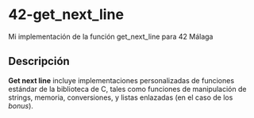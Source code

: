 # 42-get_next_line

Mi implementación de la función get_next_line para 42 Málaga 

## Descripción

**Get next line** incluye implementaciones personalizadas de funciones estándar de la biblioteca de C, tales como funciones de manipulación de strings, memoria, conversiones, y listas enlazadas (en el caso de los _bonus_).
